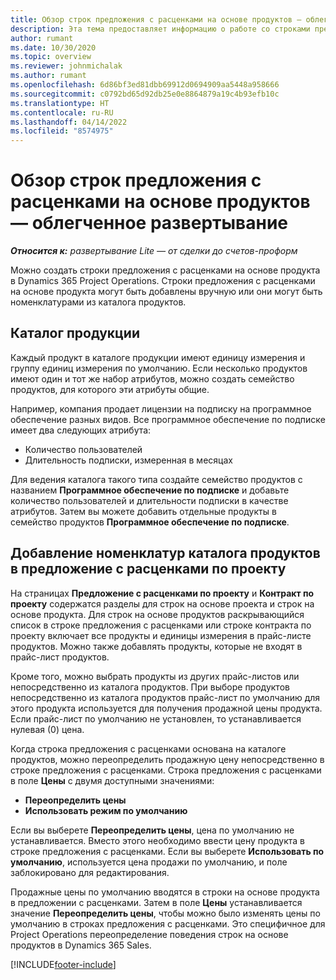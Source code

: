 ```yaml
---
title: Обзор строк предложения с расценками на основе продуктов — облегченное развертывание
description: Эта тема предоставляет информацию о работе со строками предложений с расценками на основе продукта.
author: rumant
ms.date: 10/30/2020
ms.topic: overview
ms.reviewer: johnmichalak
ms.author: rumant
ms.openlocfilehash: 6d86bf3ed81dbb69912d0694909aa5448a958666
ms.sourcegitcommit: c0792bd65d92db25e0e8864879a19c4b93efb10c
ms.translationtype: HT
ms.contentlocale: ru-RU
ms.lasthandoff: 04/14/2022
ms.locfileid: "8574975"
---
```

# <a name="product-based-quote-lines-overview---lite"></a>Обзор строк предложения с расценками на основе продуктов — облегченное развертывание

_**Относится к:** развертывание Lite — от сделки до счетов-проформ_

Можно создать строки предложения с расценками на основе продукта в Dynamics 365 Project Operations. Строки предложения с расценками на основе продукта могут быть добавлены вручную или они могут быть номенклатурами из каталога продуктов.

## <a name="product-catalog"></a>Каталог продукции

Каждый продукт в каталоге продукции имеют единицу измерения и группу единиц измерения по умолчанию. Если несколько продуктов имеют один и тот же набор атрибутов, можно создать семейство продуктов, для которого эти атрибуты общие. 

Например, компания продает лицензии на подписку на программное обеспечение разных видов. Все программное обеспечение по подписке имеет два следующих атрибута:

- Количество пользователей
- Длительность подписки, измеренная в месяцах

Для ведения каталога такого типа создайте семейство продуктов с названием **Программное обеспечение по подписке** и добавьте количество пользователей и длительности подписки в качестве атрибутов. Затем вы можете добавить отдельные продукты в семейство продуктов **Программное обеспечение по подписке**.

## <a name="add-product-catalog-items-to-a-project-quote"></a>Добавление номенклатур каталога продуктов в предложение с расценками по проекту

На страницах **Предложение с расценками по проекту** и **Контракт по проекту** содержатся разделы для строк на основе проекта и строк на основе продукта. Для строк на основе продуктов раскрывающийся список в строке предложения с расценками или строке контракта по проекту включает все продукты и единицы измерения в прайс-листе продуктов. Можно также добавлять продукты, которые не входят в прайс-лист продуктов.

Кроме того, можно выбрать продукты из других прайс-листов или непосредственно из каталога продуктов. При выборе продуктов непосредственно из каталога продуктов прайс-лист по умолчанию для этого продукта используется для получения продажной цены продукта. Если прайс-лист по умолчанию не установлен, то устанавливается нулевая (0) цена.

Когда строка предложения с расценками основана на каталоге продуктов, можно переопределить продажную цену непосредственно в строке предложения с расценками. Строка предложения с расценками в поле **Цены** с двумя доступными значениями:

- **Переопределить цены**
- **Использовать режим по умолчанию**

Если вы выберете **Переопределить цены**, цена по умолчанию не устанавливается. Вместо этого необходимо ввести цену продукта в строке предложения с расценками. Если вы выберете **Использовать по умолчанию**, используется цена продажи по умолчанию, и поле заблокировано для редактирования.

Продажные цены по умолчанию вводятся в строки на основе продукта в предложении с расценками. Затем в поле **Цены** устанавливается значение **Переопределить цены**, чтобы можно было изменять цены по умолчанию в строках предложения с расценками. Это специфичное для Project Operations переопределение поведения строк на основе продуктов в Dynamics 365 Sales.


[!INCLUDE[footer-include](../../includes/footer-banner.md)]